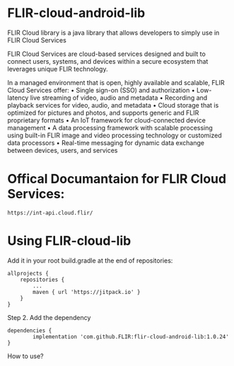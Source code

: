 # FLIR-cloud-android-lib

FLIR Cloud library is a java library that allows developers to simply use in FLIR Cloud Services

FLIR Cloud Services are cloud-based services designed and built to connect users, systems, and devices within a secure ecosystem that leverages unique FLIR technology.

In a managed environment that is open, highly available and scalable, FLIR Cloud Services offer: 
• Single sign-on (SSO) and authorization 
• Low-latency live streaming of video, audio and metadata 
• Recording and playback services for video, audio, and metadata 
• Cloud storage that is optimized for pictures and photos, and supports generic and FLIR proprietary formats 
• An IoT framework for cloud-connected device management 
• A data processing framework with scalable processing using built-in FLIR image and video processing technology or customized data processors 
• Real-time messaging for dynamic data exchange between devices, users, and services

# Offical Documantaion for FLIR Cloud Services:
	
	https://int-api.cloud.flir/
	
# Using FLIR-cloud-lib

Add it in your root build.gradle at the end of repositories:

	allprojects {
		repositories {
			...
			maven { url 'https://jitpack.io' }
		}
	}
	
Step 2. Add the dependency

	dependencies {
	        implementation 'com.github.FLIR:flir-cloud-android-lib:1.0.24'
	}


How to use? 

